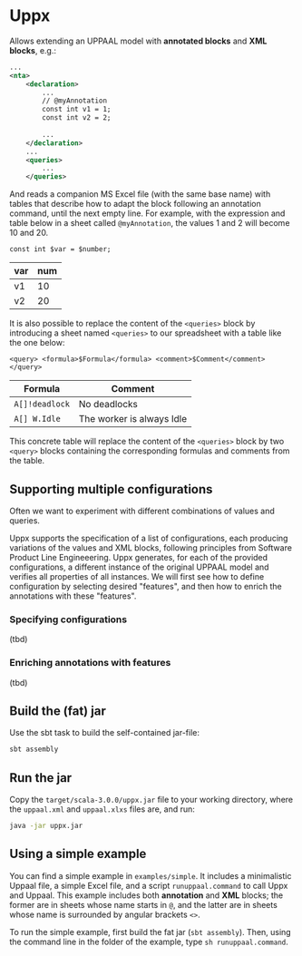 # Uppx

Allows extending an UPPAAL model with __annotated blocks__ and __XML blocks__, e.g.:
```xml
...
<nta>
    <declaration>
        ...
        // @myAnnotation
        const int v1 = 1;
        const int v2 = 2;
        
        ...
    </declaration>
    ...
    <queries>
        ...
    </queries>
```
And reads a companion MS Excel file (with the same base name) with tables that describe how to adapt the block following an annotation command, until the next empty line.
For example, with the expression and table below in a sheet called `@myAnnotation`, the values 1 and 2 will become 10 and 20.

 `const int $var = $number;`

| var | num |
| --- | --- |
| v1 | 10 |
| v2 | 20 |

It is also possible to replace the content of the `<queries>` block by introducing a sheet named `<queries>` to our spreadsheet with a table like the one below:

`<query> <formula>$Formula</formula> <comment>$Comment</comment> </query>`

|Formula | Comment|
| ------ | -------|
|`A[]!deadlock` | No deadlocks|
|`A[] W.Idle` | The worker is always Idle|

This concrete table will replace the content of the `<queries>` block by two `<query>` blocks containing the corresponding formulas and comments from the table.


## Supporting multiple configurations

Often we want to experiment with different combinations of values and queries.

Uppx supports the specification of a list of configurations, each producing variations of the values and XML blocks, following principles from Software Product Line Engineeering.
Uppx generates, for each of the provided configurations, a different instance of the original UPPAAL model and verifies all properties of all instances.
We will first see how to define configuration by selecting desired "features", and then how to enrich the annotations with these "features".

### Specifying configurations

(tbd)

### Enriching annotations with features

(tbd)

## Build the (fat) jar

Use the sbt task to build the self-contained jar-file:
```bash
sbt assembly
```

## Run the jar

Copy the `target/scala-3.0.0/uppx.jar` file to your working directory, where the `uppaal.xml` and `uppaal.xlxs` files are, and run:
```bash
java -jar uppx.jar
```


## Using a simple example

You can find a simple example in `examples/simple`.
It includes a minimalistic Uppaal file, a simple Excel file, and a script `runuppaal.command` to call Uppx and Uppaal.
This example includes both __annotation__ and __XML__ blocks; the former are in sheets whose name starts in `@`, and the latter are in sheets whose name is surrounded by angular brackets `<>`.

To run the simple example, first build the fat jar (`sbt assembly`).
Then, using the command line in the folder of the example, type `sh runuppaal.command`.